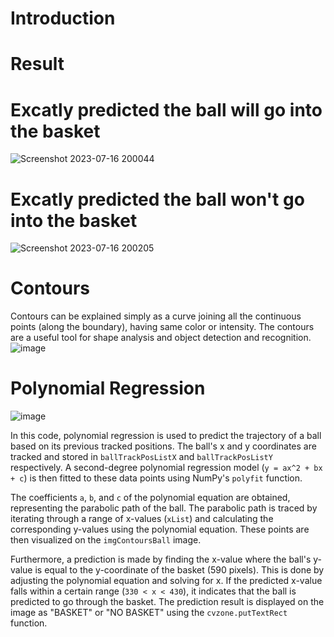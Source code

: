 # Introduction

# Result
# Excatly predicted the ball will go into the basket
![Screenshot 2023-07-16 200044](https://github.com/Naveen3251/OpenCv/assets/114800360/02d2bbc0-0131-4e21-ac86-ad61fbe98e98)

# Excatly predicted the ball won't go into the basket
![Screenshot 2023-07-16 200205](https://github.com/Naveen3251/OpenCv/assets/114800360/8c38b9cb-ed41-435e-a536-fa6f74c2255b)

# Contours
Contours can be explained simply as a curve joining all the continuous points (along the boundary), having same color or intensity. 
The contours are a useful tool for shape analysis and object detection and recognition.
![image](https://github.com/Naveen3251/OpenCv/assets/114800360/1e454ad4-0eed-4177-8ac2-17d7d6d06cd8)


# Polynomial Regression

![image](https://github.com/Naveen3251/OpenCv/assets/114800360/f0387542-fc55-4614-8703-caa6fa75787e)

In this code, polynomial regression is used to predict the trajectory of a ball based on its previous tracked positions. The ball's x and y coordinates are tracked and stored in `ballTrackPosListX` and `ballTrackPosListY` respectively. A second-degree polynomial regression model (`y = ax^2 + bx + c`) is then fitted to these data points using NumPy's `polyfit` function.

The coefficients `a`, `b`, and `c` of the polynomial equation are obtained, representing the parabolic path of the ball. The parabolic path is traced by iterating through a range of x-values (`xList`) and calculating the corresponding y-values using the polynomial equation. These points are then visualized on the `imgContoursBall` image.

Furthermore, a prediction is made by finding the x-value where the ball's y-value is equal to the y-coordinate of the basket (590 pixels). This is done by adjusting the polynomial equation and solving for x. If the predicted x-value falls within a certain range (`330 < x < 430`), it indicates that the ball is predicted to go through the basket. The prediction result is displayed on the image as "BASKET" or "NO BASKET" using the `cvzone.putTextRect` function.
